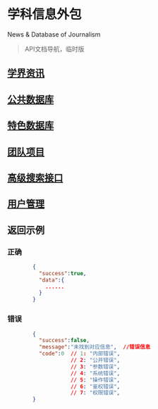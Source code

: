 # 学科信息外包
News & Database of Journalism
> API文档导航，临时版



## [学界资讯](./api_modules/news.md)
## [公共数据库](./api_modules/common_db.md)
## [特色数据库](./api_modules/unique_db.md) 
## [团队项目](./api_modules/teamwork.md)
## [高级搜索接口](./api_modules/search.md)
## [用户管理](./api_modules/user.md)

## 返回示例
### 正确
```json
        {
          "success":true,
          "data":{
            ......
          }
        }
```

### 错误
```json
        {
          "success":false,
          "message":"未找到对应信息",  //错误信息
          "code":0  // 1: "内部错误",
                    // 2: "公开错误",
                    // 3: "参数错误",
                    // 4: "系统错误",
                    // 5: "操作错误",
                    // 6: "鉴权错误",
                    // 7: "权限错误",
        }
```